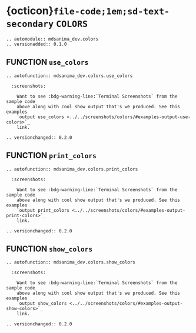 # {octicon}`file-code;1em;sd-text-secondary` `COLORS`

```{eval-rst}
.. automodule:: mdsanima_dev.colors
.. versionadded:: 0.1.0
```

## FUNCTION `use_colors`

```{eval-rst}
.. autofunction:: mdsanima_dev.colors.use_colors

  :screenshots:

    Want to see :bdg-warning-line:`Terminal Screenshots` from the sample code
    above along with cool show output that's we produced. See this examples
    `output use_colors <../../screenshots/colors/#examples-output-use-colors>`_
    link.

.. versionchanged:: 0.2.0
```

## FUNCTION `print_colors`

```{eval-rst}
.. autofunction:: mdsanima_dev.colors.print_colors

  :screenshots:

    Want to see :bdg-warning-line:`Terminal Screenshots` from the sample code
    above along with cool show output that's we produced. See this examples
    `output print_colors <../../screenshots/colors/#examples-output-print-colors>`_
    link.

.. versionchanged:: 0.2.0
```

## FUNCTION `show_colors`

```{eval-rst}
.. autofunction:: mdsanima_dev.colors.show_colors

  :screenshots:

    Want to see :bdg-warning-line:`Terminal Screenshots` from the sample code
    above along with cool show output that's we produced. See this examples
    `output show_colors <../../screenshots/colors/#examples-output-show-colors>`_
    link.

.. versionchanged:: 0.2.0
```

